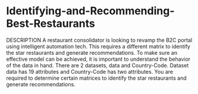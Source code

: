 # Identifying-and-Recommending-Best-Restaurants
DESCRIPTION  A restaurant consolidator is looking to revamp the B2C portal using intelligent automation tech. This requires a different matrix to identify the star restaurants and generate recommendations. To make sure an effective model can be achieved, it is important to understand the behavior of the data in hand.  There are 2 datasets, data and Country-Code. Dataset data has 19 attributes and Country-Code has two attributes.  You are required to determine certain matrices to identify the star restaurants and generate recommendations.
